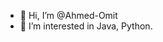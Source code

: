 - 👋 Hi, I’m @Ahmed-Omit
- 👀 I’m interested in Java, Python.





<!---
Ahmed-Omit/Ahmed-Omit is a ✨ special ✨ repository because its `README.md` (this file) appears on your GitHub profile.
You can click the Preview link to take a look at your changes.
--->
